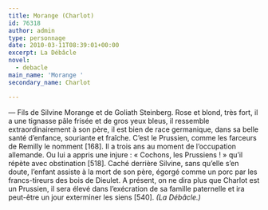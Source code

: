 ```yaml
---
title: Morange (Charlot)
id: 76318
author: admin
type: personnage
date: 2010-03-11T08:39:01+00:00
excerpt: La Débâcle
novel:
  - debacle
main_name: 'Morange '
secondary_name: Charlot

---
```

— Fils de Silvine Morange et de Goliath Steinberg. Rose et blond, très fort, il a une tignasse pâle frisée et de gros yeux bleus, il ressemble extraordinairement à son père, il est bien de race germanique, dans sa belle santé d’enfance, souriante et fraîche. C’est le Prussien, comme les farceurs de Remilly le nomment [168]. Il a trois ans au moment de l’occupation allemande. Ou lui a appris une injure : « Cochons, les Prussiens ! » qu’il répète avec obstination [518]. Caché derrière Silvine, sans qu’elle s’en doute, l’enfant assiste à la mort de son père, égorgé comme un porc par les francs-tireurs des bois de Dieulet. A présent, on ne dira plus que Charlot est un Prussien, il sera élevé dans l’exécration de sa famille paternelle et ira peut-être un jour exterminer les siens [540]. _(La Débâcle.)_